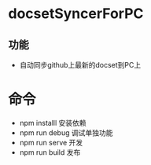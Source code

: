 # docsetSyncerForPC


## 功能
* 自动同步github上最新的docset到PC上


# 命令

* npm installl 安装依赖
* npm run debug 调试单独功能
* npm run serve  开发
* npm run build  发布